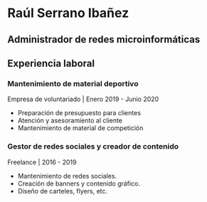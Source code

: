 # Raúl Serrano Ibañez
## Administrador de redes microinformáticas
## Experiencia laboral
### Mantenimiento de material deportivo
Empresa de voluntariado | Enero 2019 - Junio 2020
- Preparación de presupuesto para clientes
- Atención y asesoramiento al cliente
- Mantenimiento de material de competición
### Gestor de redes sociales y creador de contenido
Freelance | 2016 - 2019
- Mantenimiento de redes sociales.
- Creación de banners y contenido gráfico.
- Diseño de carteles, flyers, etc.
